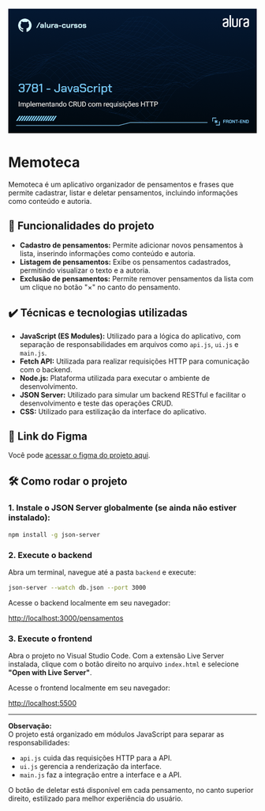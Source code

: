 ![Thumbnail](./thumb.png)

# Memoteca

Memoteca é um aplicativo organizador de pensamentos e frases que permite cadastrar, listar e deletar pensamentos, incluindo informações como conteúdo e autoria.

## 🔨 Funcionalidades do projeto

- **Cadastro de pensamentos:** Permite adicionar novos pensamentos à lista, inserindo informações como conteúdo e autoria.
- **Listagem de pensamentos:** Exibe os pensamentos cadastrados, permitindo visualizar o texto e a autoria.
- **Exclusão de pensamentos:** Permite remover pensamentos da lista com um clique no botão "×" no canto do pensamento.

## ✔️ Técnicas e tecnologias utilizadas

- **JavaScript (ES Modules):** Utilizado para a lógica do aplicativo, com separação de responsabilidades em arquivos como `api.js`, `ui.js` e `main.js`.
- **Fetch API:** Utilizada para realizar requisições HTTP para comunicação com o backend.
- **Node.js:** Plataforma utilizada para executar o ambiente de desenvolvimento.
- **JSON Server:** Utilizado para simular um backend RESTful e facilitar o desenvolvimento e teste das operações CRUD.
- **CSS:** Utilizado para estilização da interface do aplicativo.

## 📁 Link do Figma

Você pode [acessar o figma do projeto aqui](https://www.figma.com/design/Sz1gmmemxqcB3amInL4Ndp/Rebrand-Memoteca-%7C-Curso-CRUD?node-id=148-26&t=FpdmfbiM1i1s6REQ-0).

## 🛠️ Como rodar o projeto

### 1. Instale o JSON Server globalmente (se ainda não estiver instalado):

```bash
npm install -g json-server
```

### 2. Execute o backend

Abra um terminal, navegue até a pasta `backend` e execute:

```bash
json-server --watch db.json --port 3000
```

Acesse o backend localmente em seu navegador:

[http://localhost:3000/pensamentos](http://localhost:3000/pensamentos)

### 3. Execute o frontend

Abra o projeto no Visual Studio Code. Com a extensão Live Server instalada, clique com o botão direito no arquivo `index.html` e selecione **"Open with Live Server"**.

Acesse o frontend localmente em seu navegador:

[http://localhost:5500](http://localhost:5500)

---

**Observação:**  
O projeto está organizado em módulos JavaScript para separar as responsabilidades:  
- `api.js` cuida das requisições HTTP para a API.
- `ui.js` gerencia a renderização da interface.
- `main.js` faz a integração entre a interface e a API.

O botão de deletar está disponível em cada pensamento, no canto superior direito, estilizado para melhor experiência do usuário.